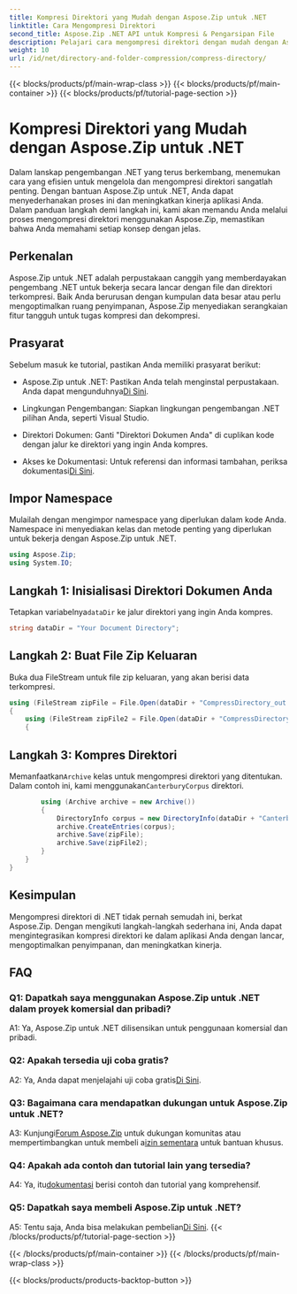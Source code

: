 ```yaml
---
title: Kompresi Direktori yang Mudah dengan Aspose.Zip untuk .NET
linktitle: Cara Mengompresi Direktori
second_title: Aspose.Zip .NET API untuk Kompresi & Pengarsipan File
description: Pelajari cara mengompresi direktori dengan mudah dengan Aspose.Zip untuk .NET. Tingkatkan pengembangan .NET Anda dengan mengoptimalkan ruang penyimpanan secara efisien.
weight: 10
url: /id/net/directory-and-folder-compression/compress-directory/
---
```


{{< blocks/products/pf/main-wrap-class >}}
{{< blocks/products/pf/main-container >}}
{{< blocks/products/pf/tutorial-page-section >}}

# Kompresi Direktori yang Mudah dengan Aspose.Zip untuk .NET

Dalam lanskap pengembangan .NET yang terus berkembang, menemukan cara yang efisien untuk mengelola dan mengompresi direktori sangatlah penting. Dengan bantuan Aspose.Zip untuk .NET, Anda dapat menyederhanakan proses ini dan meningkatkan kinerja aplikasi Anda. Dalam panduan langkah demi langkah ini, kami akan memandu Anda melalui proses mengompresi direktori menggunakan Aspose.Zip, memastikan bahwa Anda memahami setiap konsep dengan jelas.

## Perkenalan

Aspose.Zip untuk .NET adalah perpustakaan canggih yang memberdayakan pengembang .NET untuk bekerja secara lancar dengan file dan direktori terkompresi. Baik Anda berurusan dengan kumpulan data besar atau perlu mengoptimalkan ruang penyimpanan, Aspose.Zip menyediakan serangkaian fitur tangguh untuk tugas kompresi dan dekompresi.

## Prasyarat

Sebelum masuk ke tutorial, pastikan Anda memiliki prasyarat berikut:

-  Aspose.Zip untuk .NET: Pastikan Anda telah menginstal perpustakaan. Anda dapat mengunduhnya[Di Sini](https://releases.aspose.com/zip/net/).

- Lingkungan Pengembangan: Siapkan lingkungan pengembangan .NET pilihan Anda, seperti Visual Studio.

- Direktori Dokumen: Ganti "Direktori Dokumen Anda" di cuplikan kode dengan jalur ke direktori yang ingin Anda kompres.

-  Akses ke Dokumentasi: Untuk referensi dan informasi tambahan, periksa dokumentasi[Di Sini](https://reference.aspose.com/zip/net/).

## Impor Namespace

Mulailah dengan mengimpor namespace yang diperlukan dalam kode Anda. Namespace ini menyediakan kelas dan metode penting yang diperlukan untuk bekerja dengan Aspose.Zip untuk .NET.

```csharp
using Aspose.Zip;
using System.IO;
```

## Langkah 1: Inisialisasi Direktori Dokumen Anda

 Tetapkan variabelnya`dataDir` ke jalur direktori yang ingin Anda kompres.

```csharp
string dataDir = "Your Document Directory";
```

## Langkah 2: Buat File Zip Keluaran

Buka dua FileStream untuk file zip keluaran, yang akan berisi data terkompresi.

```csharp
using (FileStream zipFile = File.Open(dataDir + "CompressDirectory_out.zip", FileMode.Create))
{
    using (FileStream zipFile2 = File.Open(dataDir + "CompressDirectory2_out.zip", FileMode.Create))
    {
```

## Langkah 3: Kompres Direktori

 Memanfaatkan`Archive` kelas untuk mengompresi direktori yang ditentukan. Dalam contoh ini, kami menggunakan`CanterburyCorpus` direktori.

```csharp
        using (Archive archive = new Archive())
        {
            DirectoryInfo corpus = new DirectoryInfo(dataDir + "CanterburyCorpus");
            archive.CreateEntries(corpus);
            archive.Save(zipFile);
            archive.Save(zipFile2);
        }
    }
}
```

## Kesimpulan

Mengompresi direktori di .NET tidak pernah semudah ini, berkat Aspose.Zip. Dengan mengikuti langkah-langkah sederhana ini, Anda dapat mengintegrasikan kompresi direktori ke dalam aplikasi Anda dengan lancar, mengoptimalkan penyimpanan, dan meningkatkan kinerja.

## FAQ

### Q1: Dapatkah saya menggunakan Aspose.Zip untuk .NET dalam proyek komersial dan pribadi?

A1: Ya, Aspose.Zip untuk .NET dilisensikan untuk penggunaan komersial dan pribadi.

### Q2: Apakah tersedia uji coba gratis?

 A2: Ya, Anda dapat menjelajahi uji coba gratis[Di Sini](https://releases.aspose.com/zip/net).

### Q3: Bagaimana cara mendapatkan dukungan untuk Aspose.Zip untuk .NET?

 A3: Kunjungi[Forum Aspose.Zip](https://forum.aspose.com/c/zip/37) untuk dukungan komunitas atau mempertimbangkan untuk membeli a[izin sementara](https://purchase.aspose.com/temporary-license/) untuk bantuan khusus.

### Q4: Apakah ada contoh dan tutorial lain yang tersedia?

 A4: Ya, itu[dokumentasi](https://reference.aspose.com/zip/net/) berisi contoh dan tutorial yang komprehensif.

### Q5: Dapatkah saya membeli Aspose.Zip untuk .NET?

 A5: Tentu saja, Anda bisa melakukan pembelian[Di Sini](https://purchase.aspose.com/buy).
{{< /blocks/products/pf/tutorial-page-section >}}

{{< /blocks/products/pf/main-container >}}
{{< /blocks/products/pf/main-wrap-class >}}

{{< blocks/products/products-backtop-button >}}

